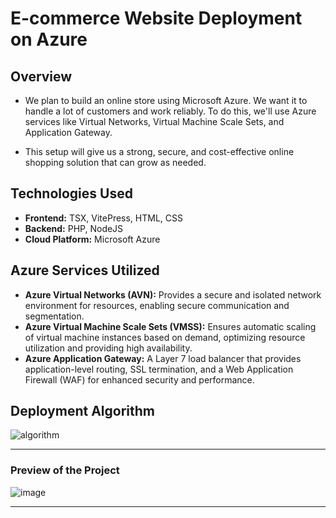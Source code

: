 # E-commerce Website Deployment on Azure
## Overview

- We plan to build an online store using Microsoft Azure. We want it to handle a lot of customers and work reliably. To do this, we'll use Azure services like Virtual Networks, Virtual Machine Scale Sets, and Application Gateway.

- This setup will give us a strong, secure, and cost-effective online shopping solution that can grow as needed.

##   Technologies Used

* **Frontend:** TSX, VitePress, HTML, CSS
* **Backend:** PHP, NodeJS
* **Cloud Platform:** Microsoft Azure

##   Azure Services Utilized

* **Azure Virtual Networks (AVN):** Provides a secure and isolated network environment for resources, enabling secure communication and segmentation.
* **Azure Virtual Machine Scale Sets (VMSS):** Ensures automatic scaling of virtual machine instances based on demand, optimizing resource utilization and providing high availability.
* **Azure Application Gateway:** A Layer 7 load balancer that provides application-level routing, SSL termination, and a Web Application Firewall (WAF) for enhanced security and performance.
## Deployment Algorithm

![algorithm](https://github.com/user-attachments/assets/c2124755-3b1f-46c3-913d-e4aa257d7cfc)

---

### Preview of the Project

![image](https://github.com/user-attachments/assets/acffd4a4-e669-429f-a9e4-61b77a59acd0)

---
